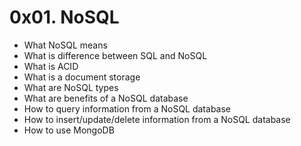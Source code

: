 # 0x01. NoSQL

 - What NoSQL means
 - What is difference between SQL and NoSQL
 - What is ACID
 - What is a document storage
 - What are NoSQL types
 - What are benefits of a NoSQL database
 - How to query information from a NoSQL database
 - How to insert/update/delete information from a NoSQL database
 - How to use MongoDB
